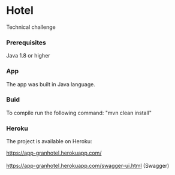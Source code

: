 # Hotel

Technical challenge

### Prerequisites

Java 1.8 or higher

### App

The app was built in Java language.

### Buid

To compile run the following command:
"mvn clean install"

### Heroku

The project is available on Heroku:


https://app-granhotel.herokuapp.com/
<br><br>
https://app-granhotel.herokuapp.com/swagger-ui.html (Swagger)




